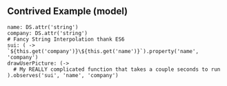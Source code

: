 ##  Contrived Example (model)

    name: DS.attr('string')
    company: DS.attr('string')
    # Fancy String Interpolation thank ES6
    sui: ( -> `${this.get('company')}\${this.get('name')}`).property('name', 'company')
    drawUserPicture: (->
      # My REALLY complicated function that takes a couple seconds to run
    ).observes('sui', 'name', 'company')
